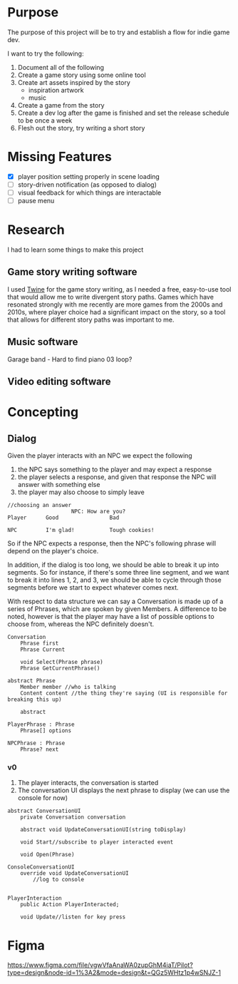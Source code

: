 # Purpose
The purpose of this project will be to try and establish a flow for indie game dev.

I want to try the following:
1. Document all of the following 
1. Create a game story using some online tool
1. Create art assets inspired by the story
    - inspiration artwork
    - music
1. Create a game from the story
1. Create a dev log after the game is finished and set the release schedule to be once a week
1. Flesh out the story, try writing a short story

# Missing Features
- [x] player position setting properly in scene loading
- [ ] story-driven notification (as opposed to dialog)
- [ ] visual feedback for which things are interactable
- [ ] pause menu

# Research
I had to learn some things to make this project
## Game story writing software
I used [Twine](https://twinery.org/cookbook/index.html) for the game story writing, as I needed a free, easy-to-use tool that would allow me to write divergent story paths. Games which have resonated strongly with me recently are more games from the 2000s and 2010s, where player choice had a significant impact on the story, so a tool that allows for different story paths was important to me.
## Music software
Garage band
    - Hard to find piano 03 loop?
## Video editing software

# Concepting
## Dialog
Given the player interacts with an NPC we expect the following
1. the NPC says something to the player and may expect a response
1. the player selects a response, and given that response the NPC will answer with something else
1. the player may also choose to simply leave

```
//choosing an answer
                    NPC: How are you?
Player      Good                Bad                               

NPC         I'm glad!           Tough cookies!
```

So if the NPC expects a response, then the NPC's following phrase will depend on the player's choice.

In addition, if the dialog is too long, we should be able to break it up into segments. So for instance, if there's some three line segment, and we want to break it into lines 1, 2, and 3, we should be able to cycle through those segments before we start to expect whatever comes next.

With respect to data structure we can say a Conversation is made up of a series of Phrases, which are spoken by given Members. A difference to be noted, however is that the player may have a list of possible options to choose from, whereas the NPC definitely doesn't.
```
Conversation
    Phrase first
    Phrase Current

    void Select(Phrase phrase)
    Phrase GetCurrentPhrase()

abstract Phrase
    Member member //who is talking
    Content content //the thing they're saying (UI is responsible for breaking this up)

    abstract 

PlayerPhrase : Phrase
    Phrase[] options    

NPCPhrase : Phrase 
    Phrase? next
```
### v0
1. The player interacts, the conversation is started
1. The conversation UI displays the next phrase to display (we can use the console for now)
```
abstract ConversationUI
    private Conversation conversation

    abstract void UpdateConversationUI(string toDisplay)

    void Start//subscribe to player interacted event

    void Open(Phrase)

ConsoleConversationUI
    override void UpdateConversationUI
        //log to console


PlayerInteraction
    public Action PlayerInteracted;

    void Update//listen for key press
```

# Figma
https://www.figma.com/file/vgwVfaAnaWA0zupGhM4iaT/Pilot?type=design&node-id=1%3A2&mode=design&t=QGz5WHtz1p4wSNJZ-1